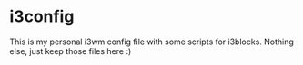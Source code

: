# i3config
This is my personal i3wm config file with some scripts for i3blocks. Nothing else, just keep those files here :)
